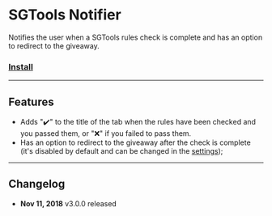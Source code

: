 # SGTools Notifier

Notifies the user when a SGTools rules check is complete and has an option to redirect to the giveaway.

### [Install](https://github.com/gsrafael01/monkey-scripts/raw/master/scripts/sgtools-notifier/sgtools-notifier.user.js)

---

## Features

* Adds "✔️" to the title of the tab when the rules have been checked and you passed them, or "❌" if you failed to pass them.
* Has an option to redirect to the giveaway after the check is complete (it's disabled by default and can be changed in the [settings](https://www.sgtools.info/?sgtoolsNotifier=settings));

---

## Changelog

* **Nov 11, 2018** v3.0.0 released